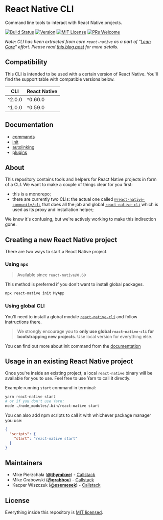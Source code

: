 # React Native CLI

Command line tools to interact with React Native projects.

[![Build Status][build-badge]][build] [![Version][version-badge]][package] [![MIT License][license-badge]][license] [![PRs Welcome][prs-welcome-badge]][prs-welcome]

_Note: CLI has been extracted from core `react-native` as a part of "[Lean Core](https://github.com/facebook/react-native/issues/23313)" effort. Please read [this blog post](https://blog.callstack.io/the-react-native-cli-has-a-new-home-79b63838f0e6) for more details._

## Compatibility

This CLI is intended to be used with a certain version of React Native. You'll find the support table with compatible versions below.

| CLI    | React Native |
| ------ | ------------ |
| ^2.0.0 | ^0.60.0      |
| ^1.0.0 | ^0.59.0      |

## Documentation

- [commands](./docs/commands.md)
- [init](./docs/init.md)
- [autolinking](./docs/autolinking.md)
- [plugins](./docs/plugins.md)

## About

This repository contains tools and helpers for React Native projects in form of a CLI. We want to make a couple of things clear for you first:

- this is a monorepo;
- there are currently two CLIs: the actual one called [`@react-native-community/cli`](./packages/cli) that does all the job and global [`react-native-cli`](./packages/global-cli) which is used as its proxy and installation helper;

We know it's confusing, but we're actively working to make this indirection gone.

## Creating a new React Native project

There are two ways to start a React Native project.

### Using `npx`

> Available since `react-native@0.60`

This method is preferred if you don't want to install global packages.

```sh
npx react-native init MyApp
```

### Using global CLI

You'll need to install a global module [`react-native-cli`](./packages/global-cli) and follow instructions there.

> We strongly encourage you to **only use global `react-native-cli` for bootstrapping new projects**. Use local version for everything else.

You can find out more about init command from the [documentation](./docs/init.md)

## Usage in an existing React Native project

Once you're inside an existing project, a local `react-native` binary will be available for you to use. Feel free to use Yarn to call it directly.

Example running `start` command in terminal:

```sh
yarn react-native start
# or if you don't use Yarn:
node ./node_modules/.bin/react-native start
```

You can also add npm scripts to call it with whichever package manager you use:

```json
{
  "scripts": {
    "start": "react-native start"
  }
}
```

## Maintainers

- Mike Pierzchała ([**@thymikee**](https://github.com/thymikee)) - [Callstack](https://callstack.com)
- Mike Grabowski ([**@grabbou**](https://github.com/grabbou)) - [Callstack](https://callstack.com)
- Kacper Wiszczuk ([**@esemesek**](https://github.com/esemesek)) - [Callstack](https://callstack.com)

## License

Everything inside this repository is [MIT licensed](./LICENSE).

<!-- badges -->

[build-badge]: https://img.shields.io/circleci/project/github/react-native-community/cli/master.svg?style=flat-square
[build]: https://circleci.com/gh/react-native-community/cli/tree/master
[version-badge]: https://img.shields.io/npm/v/@react-native-community/cli.svg?style=flat-square
[package]: https://www.npmjs.com/package/@react-native-community/cli.svg
[license-badge]: https://img.shields.io/npm/l/@react-native-community/cli.svg?style=flat-square
[license]: https://opensource.org/licenses/MIT
[prs-welcome-badge]: https://img.shields.io/badge/PRs-welcome-brightgreen.svg?style=flat-square
[prs-welcome]: http://makeapullrequest.com
